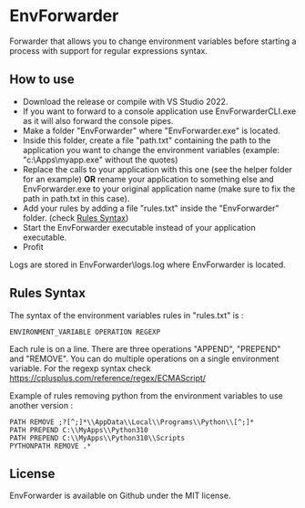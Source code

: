 # EnvForwarder

Forwarder that allows you to change environment variables before starting a process with support for regular expressions syntax.

## How to use

- Download the release or compile with VS Studio 2022.
- If you want to forward to a console application use EnvForwarderCLI.exe as it will also forward the console pipes.
- Make a folder "EnvForwarder" where "EnvForwarder.exe" is located.
- Inside this folder, create a file "path.txt" containing the path to the application you want to change the environment variables (example: "c:\Apps\myapp.exe" without the quotes)
- Replace the calls to your application with this one (see the helper folder for an example) **OR** rename your application to something else and EnvForwarder.exe to your original application name (make sure to fix the path in path.txt in this case).
- Add your rules by adding a file "rules.txt" inside the "EnvForwarder" folder. (check [Rules Syntax](#rules-syntax))
- Start the EnvForwarder executable instead of your application executable.
- Profit

Logs are stored in EnvForwarder\logs.log where EnvForwarder is located.

## Rules Syntax

The syntax of the environment variables rules in "rules.txt" is :
```
ENVIRONMENT_VARIABLE OPERATION REGEXP
```

Each rule is on a line. There are three operations "APPEND", "PREPEND" and "REMOVE". You can do multiple operations on a single environment variable.
For the regexp syntax check https://cplusplus.com/reference/regex/ECMAScript/

Example of rules removing python from the environment variables to use another version :
```
PATH REMOVE ;?[^;]*\\AppData\\Local\\Programs\\Python\\[^;]*
PATH PREPEND C:\\MyApps\\Python310
PATH PREPEND C:\\MyApps\\Python310\\Scripts
PYTHONPATH REMOVE .*
```

## License

EnvForwarder is available on Github under the MIT license.